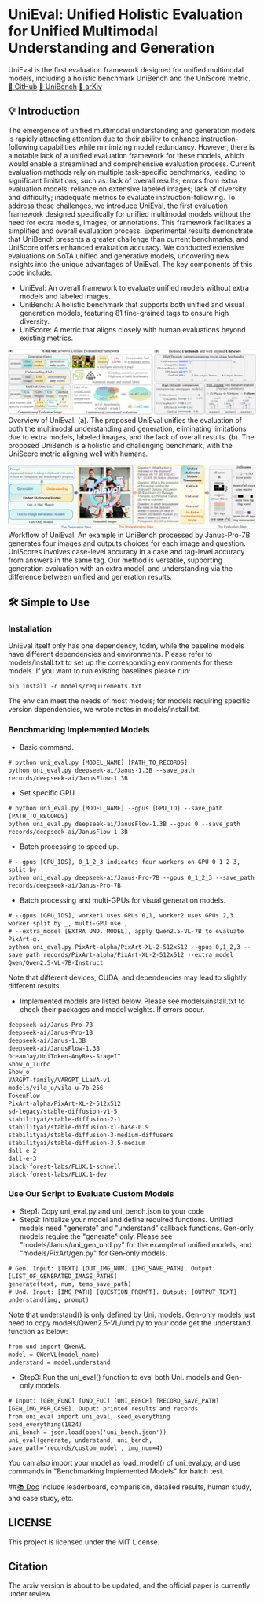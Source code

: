 # UniEval: Unified Holistic Evaluation for Unified Multimodal Understanding and Generation
UniEval is the first evaluation framework designed for unified multimodal models, including a holistic benchmark UniBench and the UniScore metric.
[🐙 GitHub](https://github.com/xmed-lab/UniEval) [🤗 UniBench](https://huggingface.co/datasets/yili7eli/UniBench) [📄 arXiv](https://arxiv.org)

## 💡 Introduction
The emergence of unified multimodal understanding and generation models is rapidly attracting attention due to their ability to enhance instruction-following capabilities while minimizing model redundancy. However, there is a notable lack of a unified evaluation framework for these models, which would enable a streamlined and comprehensive evaluation process. Current evaluation methods rely on multiple task-specific benchmarks, leading to significant limitations, such as: lack of overall results; errors from extra evaluation models; reliance on extensive labeled images; lack of diversity and difficulty; inadequate metrics to evaluate instruction-following. To address these challenges, we introduce UniEval, the first evaluation framework designed specifically for unified multimodal models without the need for extra models, images, or annotations. This framework facilitates a simplified and overall evaluation process. Experimental results demonstrate that UniBench presents a greater challenge than current benchmarks, and UniScore offers enhanced evaluation accuracy. We conducted extensive evaluations on SoTA unified and generative models, uncovering new insights into the unique advantages of UniEval. The key components of this code include:
* UniEval: An overall framework to evaluate unified models without extra models and labeled images.
* UniBench: A holistic benchmark that supports both unified and visual generation models, featuring 81 fine-grained tags to ensure high diversity.
* UniScore: A metric that aligns closely with human evaluations beyond existing metrics.

![Overview](assets/overview.jpg)
Overview of UniEval. (a). The proposed UniEval unifies the evaluation of both the multimodal understanding and generation, eliminating limitations due to extra models, labeled images, and the lack of overall results. (b). The proposed UniBench is a holistic and challenging benchmark, with the UniScore metric aligning well with humans.


![Overview](assets/workflow.jpg)
Workflow of UniEval. An example in UniBench processed by Janus-Pro-7B generates four images and outputs choices for each image and question. UniScores involves case-level accuracy in a case and tag-level accuracy from answers in the same tag. Our method is versatile, supporting generation evaluation with an extra model, and understanding via the difference between unified and generation results.


## 🛠️ Simple to Use
### Installation
UniEval itself only has one dependency, tqdm, while the baseline models have different dependencies and environments. Please refer to models/install.txt to set up the corresponding environments for these models. If you want to run existing baselines please run:
```
pip install -r models/requirements.txt
```
The env can meet the needs of most models; for models requiring specific version dependencies, we wrote notes in models/install.txt.

### Benchmarking Implemented Models
* Basic command.
```
# python uni_eval.py [MODEL_NAME] [PATH_TO_RECORDS]
python uni_eval.py deepseek-ai/Janus-1.3B --save_path records/deepseek-ai/JanusFlow-1.3B
```

* Set specific GPU
```
# python uni_eval.py [MODEL_NAME] --gpus [GPU_ID] --save_path [PATH_TO_RECORDS]
python uni_eval.py deepseek-ai/JanusFlow-1.3B --gpus 0 --save_path records/deepseek-ai/JanusFlow-1.3B
```

* Batch processing to speed up.
```
# --gpus [GPU_IDS], 0_1_2_3 indicates four workers on GPU 0 1 2 3, split by _
python uni_eval.py deepseek-ai/Janus-Pro-7B --gpus 0_1_2_3 --save_path records/deepseek-ai/Janus-Pro-7B
```

* Batch processing and multi-GPUs for visual generation models.
```
# --gpus [GPU_IDS], worker1 uses GPUs 0,1, worker2 uses GPUs 2,3. worker split by _, multi-GPU use ,
# --extra_model [EXTRA UND. MODEL], apply Qwen2.5-VL-7B to evaluate PixArt-α.
python uni_eval.py PixArt-alpha/PixArt-XL-2-512x512 --gpus 0,1_2,3 --save_path records/PixArt-alpha/PixArt-XL-2-512x512 --extra_model Qwen/Qwen2.5-VL-7B-Instruct
```
Note that different devices, CUDA, and dependencies may lead to slightly different results.

* Implemented models are listed below. Please see models/install.txt to check their packages and model weights. If errors occur.
```
deepseek-ai/Janus-Pro-7B
deepseek-ai/Janus-Pro-1B
deepseek-ai/Janus-1.3B
deepseek-ai/JanusFlow-1.3B
OceanJay/UniToken-AnyRes-StageII
Show_o_Turbo
Show_o
VARGPT-family/VARGPT_LLaVA-v1
models/vila_u/vila-u-7b-256
TokenFlow
PixArt-alpha/PixArt-XL-2-512x512
sd-legacy/stable-diffusion-v1-5
stabilityai/stable-diffusion-2-1
stabilityai/stable-diffusion-xl-base-0.9
stabilityai/stable-diffusion-3-medium-diffusers
stabilityai/stable-diffusion-3.5-medium
dall-e-2
dall-e-3
black-forest-labs/FLUX.1-schnell
black-forest-labs/FLUX.1-dev
```

### Use Our Script to Evaluate Custom Models
* Step1: Copy uni_eval.py and uni_bench.json to your code
* Step2: Initialize your model and define required functions. Unified models need "generate" and "understand" callback functions. Gen-only models require the "generate" only. Please see "models/Janus/uni_gen_und.py" for the example of unified models, and "models/PixArt/gen.py" for Gen-only models.
```
# Gen. Input: [TEXT] [OUT_IMG_NUM] [IMG_SAVE_PATH]. Output: [LIST_OF_GENERATED_IMAGE_PATHS]
generate(text, num, temp_save_path)
# Und. Input: [IMG_PATH] [QUESTION_PROMPT]. Output: [OUTPUT_TEXT]
understand(img, prompt)
```
Note that understand() is only defined by Uni. models. Gen-only models just need to copy models/Qwen2.5-VL/und.py to your code get the understand function as below:
```
from und import QWenVL
model = QWenVL(model_name)
understand = model.understand
```
* Step3: Run the uni_eval() function to eval both Uni. models and Gen-only models.
```
# Input: [GEN_FUNC] [UND_FUC] [UNI_BENCH] [RECORD_SAVE_PATH] [GEN_IMG_PER_CASE]. Ouput: printed results and records
from uni_eval import uni_eval, seed_everything
seed_everything(1024)
uni_bench = json.load(open('uni_bench.json'))
uni_eval(generate, understand, uni_bench, save_path='records/custom_model', img_num=4)
```
You can also import your model as load_model() of uni_eval.py, and use commands in "Benchmarking Implemented Models" for batch test.


##[📚 Doc](DOC.md)
Include leaderboard, comparision, detailed results, human study, and case study, etc.

## LICENSE
This project is licensed under the MIT License.

## Citation
The arxiv version is about to be updated, and the official paper is currently under review.
